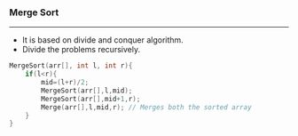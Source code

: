 ### Merge Sort

---

- It is based on divide and conquer algorithm.
- Divide the problems recursively.

```cpp
MergeSort(arr[], int l, int r){
    if(l<r){
        mid=(l+r)/2;
        MergeSort(arr[],l,mid);
        MergeSort(arr[],mid+1,r);
        Merge(arr[],l,mid,r); // Merges both the sorted array
    }
}
```

